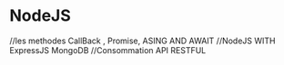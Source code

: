 # NodeJS
//les methodes CallBack , Promise, ASING AND AWAIT
//NodeJS WITH ExpressJS MongoDB
//Consommation API RESTFUL
